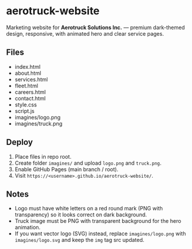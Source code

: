 # aerotruck-website

Marketing website for **Aerotruck Solutions Inc.** — premium dark-themed design, responsive, with animated hero and clear service pages.

## Files
- index.html
- about.html
- services.html
- fleet.html
- careers.html
- contact.html
- style.css
- script.js
- imagines/logo.png
- imagines/truck.png

## Deploy
1. Place files in repo root.
2. Create folder `imagines/` and upload `logo.png` and `truck.png`.
3. Enable GitHub Pages (main branch / root).
4. Visit `https://<username>.github.io/aerotruck-website/`.

## Notes
- Logo must have white letters on a red round mark (PNG with transparency) so it looks correct on dark background.
- Truck image must be PNG with transparent background for the hero animation.
- If you want vector logo (SVG) instead, replace `imagines/logo.png` with `imagines/logo.svg` and keep the `img` tag src updated.
